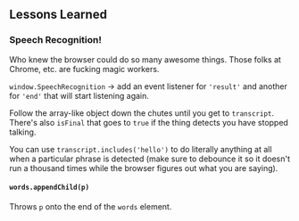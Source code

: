 ## Lessons Learned
### Speech Recognition!
Who knew the browser could do so many awesome things. Those folks at Chrome, etc. are fucking magic workers.

`window.SpeechRecognition` -> add an event listener for `'result'` and another for `'end'` that will start listening again.

Follow the array-like object down the chutes until you get to `transcript`. There's also `isFinal` that goes to `true` if the thing detects you have stopped talking.

You can use `transcript.includes('hello')` to do literally anything at all when a particular phrase is detected (make sure to debounce it so it doesn't run a thousand times while the browser figures out what you are saying).

#### `words.appendChild(p)`
Throws `p` onto the end of the `words` element.
